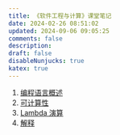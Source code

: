 ```yaml
---
title: 《软件工程与计算》课堂笔记
date: 2024-02-26 08:51:02
updated: 2024-09-06 09:05:25
comments: false
description: 
draft: false
disableNunjucks: true
katex: true
---
```


<!-- {{{ INDEX NORMAL START -->
1. [编程语言概述](1-programming-language-overview)
2. [可计算性](2-computability)
3. [Lambda 演算](3-lambda-calculus)
4. [解释](4-interpretation)
<!-- }}} INDEX NORMAL END -->
